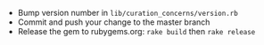 * Bump version number in `lib/curation_concerns/version.rb`
* Commit and push your change to the master branch
* Release the gem to rubygems.org: `rake build` then `rake release`
